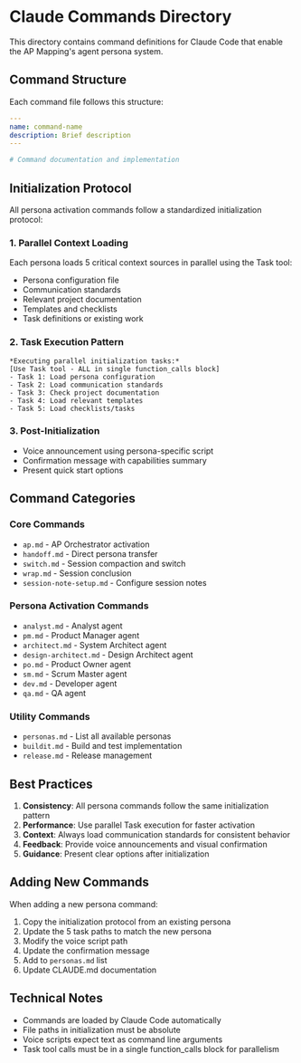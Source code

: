 # Claude Commands Directory

This directory contains command definitions for Claude Code that enable the AP Mapping's agent persona system.

## Command Structure

Each command file follows this structure:
```yaml
---
name: command-name
description: Brief description
---

# Command documentation and implementation
```

## Initialization Protocol

All persona activation commands follow a standardized initialization protocol:

### 1. Parallel Context Loading
Each persona loads 5 critical context sources in parallel using the Task tool:
- Persona configuration file
- Communication standards
- Relevant project documentation
- Templates and checklists
- Task definitions or existing work

### 2. Task Execution Pattern
```
*Executing parallel initialization tasks:*
[Use Task tool - ALL in single function_calls block]
- Task 1: Load persona configuration
- Task 2: Load communication standards
- Task 3: Check project documentation
- Task 4: Load relevant templates
- Task 5: Load checklists/tasks
```

### 3. Post-Initialization
- Voice announcement using persona-specific script
- Confirmation message with capabilities summary
- Present quick start options

## Command Categories

### Core Commands
- `ap.md` - AP Orchestrator activation
- `handoff.md` - Direct persona transfer
- `switch.md` - Session compaction and switch
- `wrap.md` - Session conclusion
- `session-note-setup.md` - Configure session notes

### Persona Activation Commands
- `analyst.md` - Analyst agent
- `pm.md` - Product Manager agent
- `architect.md` - System Architect agent
- `design-architect.md` - Design Architect agent
- `po.md` - Product Owner agent
- `sm.md` - Scrum Master agent
- `dev.md` - Developer agent
- `qa.md` - QA agent

### Utility Commands
- `personas.md` - List all available personas
- `buildit.md` - Build and test implementation
- `release.md` - Release management

## Best Practices

1. **Consistency**: All persona commands follow the same initialization pattern
2. **Performance**: Use parallel Task execution for faster activation
3. **Context**: Always load communication standards for consistent behavior
4. **Feedback**: Provide voice announcements and visual confirmation
5. **Guidance**: Present clear options after initialization

## Adding New Commands

When adding a new persona command:
1. Copy the initialization protocol from an existing persona
2. Update the 5 task paths to match the new persona
3. Modify the voice script path
4. Update the confirmation message
5. Add to `personas.md` list
6. Update CLAUDE.md documentation

## Technical Notes

- Commands are loaded by Claude Code automatically
- File paths in initialization must be absolute
- Voice scripts expect text as command line arguments
- Task tool calls must be in a single function_calls block for parallelism